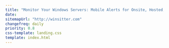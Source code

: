 ```yaml
---
title: "Monitor Your Windows Servers: Mobile Alerts for Onsite, Hosted, and Cloud In Only 5 Minutes"
date:
sitemapUrl: "http://winsitter.com"
changefreq: daily
priority: 0.8
css-template: landing.css
template: index.html
---
```

